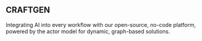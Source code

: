 ## CRAFTGEN

Integrating AI into every workflow with our open-source, no-code platform, powered by the actor model for dynamic, graph-based solutions.
